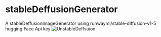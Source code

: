 # stableDeffusionGenerator
A stableDeffusionImageGenerator using runwayml/stable-diffusion-v1-5 hugging Face Api key
![UnstableDeffsuion](https://user-images.githubusercontent.com/56364838/231128563-b332b4a3-f564-483e-876d-0493613140e0.png)
